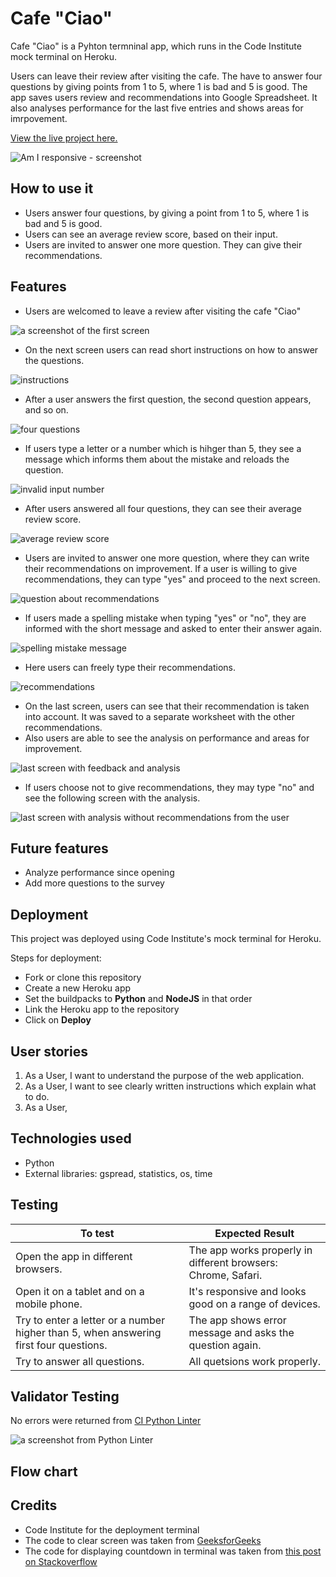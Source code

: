 # Cafe "Ciao"

Cafe "Ciao" is a Pyhton termninal app, which runs in the Code Institute mock terminal on Heroku.

Users can leave their review after visiting the cafe. The have to answer four questions by giving points from 1 to 5, where 1 is bad and 5 is good. The app saves users review and recommendations into Google Spreadsheet. It also analyses performance for the last five entries and shows areas for imrpovement.

[View the live project here.](https://cafe-ciao.herokuapp.com/)

![Am I responsive - screenshot](/docs/responsive.jpeg)

## How to use it
- Users answer four questions, by giving a point from 1 to 5, where 1 is bad and 5 is good.
- Users can see an average review score, based on their input.
- Users are invited to answer one more question. They can give their recommendations.

## Features
- Users are welcomed to leave a review after visiting the cafe "Ciao"

![a screenshot of the first screen](/docs/welcoming.jpeg)

- On the next screen users can read short instructions on how to answer the questions.

![instructions](/docs/instructions.jpeg)

- After a user answers the first question, the second question appears, and so on.

![four questions](/docs/four-questions.jpeg)

- If users type a letter or a number which is hihger than 5, they see a message which informs them about the mistake and reloads the question.

![invalid input number](/docs/invalid-input-number.jpeg)

- After users answered all four questions, they can see their average review score.

![average review score](/docs/average-score.jpeg)

- Users are invited to answer one more question, where they can write their recommendations on improvement. If a user is willing to give recommendations, they can type "yes" and proceed to the next screen.

![question about recommendations](/docs/recommends-question.jpeg)

- If users made a spelling mistake when typing "yes" or "no", they are informed with the short message and asked to enter their answer again.

![spelling mistake message](/docs/spelling-mistake.jpeg)

- Here users can freely type their recommendations.

![recommendations](/docs/recommendations.jpeg)

- On the last screen, users can see that their recommendation is taken into account. It was saved to a separate worksheet with the other recommendations. 
- Also users are able to see the analysis on performance and areas for improvement.

![last screen with feedback and analysis](/docs/feedback.jpeg)

- If users choose not to give recommendations, they may type "no" and see the following screen with the analysis.

![last screen with analysis without recommendations from the user](/docs/without-recommends.jpeg)


## Future features

- Analyze performance since opening
- Add more questions to the survey

## Deployment
This project was deployed using Code Institute's mock terminal for Heroku.

Steps for deployment:
- Fork or clone this repository
- Create a new Heroku app
- Set the buildpacks to **Python** and **NodeJS** in that order
- Link the Heroku app to the repository
- Click on **Deploy**

## User stories
1. As a User, I want to understand the purpose of the web application.
2. As a User, I want to see clearly written instructions which explain what to do.
3. As a User, 

## Technologies used
- Python
- External libraries: gspread, statistics, os, time

## Testing
| **To test** | **Expected Result** |
| -------------------------------|----------------------------------|
|Open the app in different browsers. | The app works properly in different browsers: Chrome, Safari.
|Open it on a tablet and on a mobile phone. | It's responsive and looks good on a range of devices.
|Try to enter a letter or a number higher than 5, when answering first four questions. | The app shows error message and asks the question again.
|Try to answer all questions. | All quetsions work properly.

## Validator Testing
No errors were returned from [CI Python Linter](https://pep8ci.herokuapp.com/)

![a screenshot from Python Linter](/docs/validation.jpeg)

## Flow chart

## Credits
- Code Institute for the deployment terminal
- The code to clear screen was taken from [GeeksforGeeks](https://www.geeksforgeeks.org/clear-screen-python/)
- The code for displaying countdown in terminal was taken from [this post on Stackoverflow](https://stackoverflow.com/questions/17220128/display-a-countdown-for-the-python-sleep-function)

